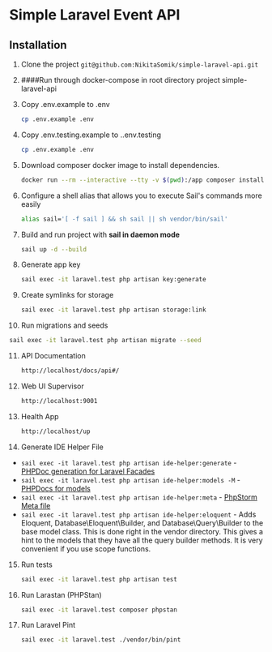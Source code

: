 # Simple Laravel Event API

## Installation

1. Clone the project `git@github.com:NikitaSomik/simple-laravel-api.git`
2. ####Run through docker-compose in root directory project simple-laravel-api
3. Copy .env.example to .env

   ```bash
   cp .env.example .env
   ```

4. Copy .env.testing.example to ..env.testing

   ```bash
   cp .env.example .env
   ```

5. Download composer docker image to install dependencies.

   ```bash
   docker run --rm --interactive --tty -v $(pwd):/app composer install
   ```

6. Configure a shell alias that allows you to execute Sail's commands more easily

   ```bash
   alias sail='[ -f sail ] && sh sail || sh vendor/bin/sail'
   ```

7. Build and run project with **sail in daemon mode**

   ```bash
   sail up -d --build
   ```
8. Generate app key

   ```bash
   sail exec -it laravel.test php artisan key:generate
   ```
9. Create symlinks for storage

   ```bash
   sail exec -it laravel.test php artisan storage:link
   ```
10. Run migrations and seeds

   ```bash
   sail exec -it laravel.test php artisan migrate --seed
   ```

11. API Documentation

    ```bash
    http://localhost/docs/api#/
    ```

12. Web UI Supervisor

    ```bash
    http://localhost:9001
    ```

13. Health App

    ```bash
    http://localhost/up
    ```    

14. Generate IDE Helper File

- `sail exec -it laravel.test php artisan ide-helper:generate` - [PHPDoc generation for Laravel Facades](#automatic-phpdoc-generation-for-laravel-facades)
- `sail exec -it laravel.test php artisan ide-helper:models -M` - [PHPDocs for models](#automatic-phpdocs-for-models)
- `sail exec -it laravel.test php artisan ide-helper:meta` - [PhpStorm Meta file](#phpstorm-meta-for-container-instances)
- `sail exec -it laravel.test php artisan ide-helper:eloquent` - Adds Eloquent, Database\Eloquent\Builder, and Database\Query\Builder to the base model class. This is done right in the vendor directory. This gives a hint to the models that they have all the query builder methods. It is very convenient if you use scope functions.

15. Run tests

    ```bash
    sail exec -it laravel.test php artisan test
    ```

16. Run Larastan (PHPStan)

    ```bash
    sail exec -it laravel.test composer phpstan
    ```

17. Run Laravel Pint

    ```bash
    sail exec -it laravel.test ./vendor/bin/pint
    ```
